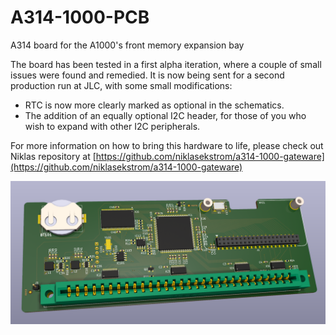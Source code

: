# A314-1000-PCB
A314 board for the A1000's front memory expansion bay

The board has been tested in a first alpha iteration, where a couple of small issues were found and remedied.
It is now being sent for a second production run at JLC, with some small modifications:
- RTC is now more clearly marked as optional in the schematics.
- The addition of an equally optional I2C header, for those of you who wish to expand with other I2C peripherals.

For more information on how to bring this hardware to life, please check out Niklas repository at [https://github.com/niklasekstrom/a314-1000-gateware](https://github.com/niklasekstrom/a314-1000-gateware)

![PCB](Images/PCB.png?raw=true)
